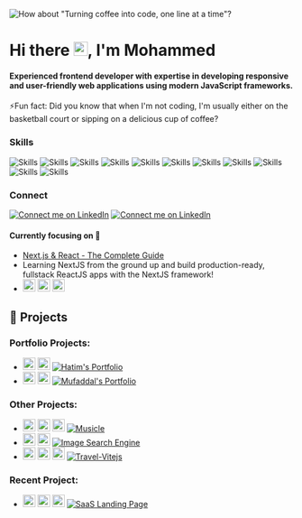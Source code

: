 ![How about "Turning coffee into code, one line at a time"?](https://res.cloudinary.com/dis7zaqcb/image/upload/v1747581980/linkedin-banner_2_wqdp7u.png)
# Hi there <img src="https://media.giphy.com/media/hvRJCLFzcasrR4ia7z/giphy.gif" width="25px"/>, I'm Mohammed
<!-- [<img src='https://cdn.jsdelivr.net/npm/simple-icons@3.0.1/icons/gmail.svg' alt='linkedin' height='40'>](https://www.linkedin.com/in/https://www.linkedin.com/in/mohammed-segval-466069162//)   -->
#### Experienced frontend developer with expertise in developing responsive and user-friendly web applications using modern JavaScript frameworks.

⚡Fun fact: Did you know that when I'm not coding, I'm usually either on the basketball court or sipping on a delicious cup of coffee? 

### Skills
<!-- [![My Skills](https://skillicons.dev/icons?i=react,js,ts,html,css,redux,next)](https://skillicons.dev) -->

![Skills](https://img.shields.io/badge/-React-%2361DAFB?style=for-the-badge&logo=react&logoColor=black)
![Skills](https://img.shields.io/badge/-javascript-%23F7DF1E?style=for-the-badge&logo=javascript&logoColor=black)
![Skills](https://img.shields.io/badge/-typescript-%233178C6?style=for-the-badge&logo=typescript&logoColor=black)
![Skills](https://img.shields.io/badge/-redux-%23764ABC?style=for-the-badge&logo=redux&logoColor=black)
![Skills](https://img.shields.io/badge/-NEXT-%23000000?style=for-the-badge&logo=Next.js&logoColor=white)
![Skills](https://img.shields.io/badge/-HTML-%23E34F26?style=for-the-badge&logo=HTML5&logoColor=black)
![Skills](https://img.shields.io/badge/-CSS-%231572B6?style=for-the-badge&logo=CSS3&logoColor=black)
![Skills](https://img.shields.io/badge/-Bootstrap-%237952B3?style=for-the-badge&logo=bootstrap&logoColor=black)
![Skills](https://img.shields.io/badge/-Tailwind%20Css-%2306B6D4?style=for-the-badge&logo=tailwindcss&logoColor=black)
![Skills](https://img.shields.io/badge/-Material-%23007FFF?style=for-the-badge&logo=mui&logoColor=black)
![Skills](https://img.shields.io/badge/-Vite-%23646CFF?style=for-the-badge&logo=vite&logoColor=white)

### Connect
[![Connect me on LinkedIn](https://img.shields.io/badge/-LinkedIn-%230A66C2?style=for-the-badge&logo=linkedin&logoColor=white&logoWidth=40&logoHeight=100)](https://www.linkedin.com/in/mohammed-segval-466069162/)
[![Connect me on LinkedIn](https://img.shields.io/badge/-GMAIL-%23EA4335?style=for-the-badge&logo=gmail&logoColor=white&logoWidth=40&logoHeight=100)](mailto:mohammedsegval53@gmail.com)

 #### Currently focusing on 🔭
 - [Next.js & React - The Complete Guide](https://www.udemy.com/course/nextjs-react-the-complete-guide/)
 - Learning NextJS from the ground up and build production-ready, fullstack ReactJS apps with the NextJS framework!
 - <img height="22" width="22" src="https://cdn.simpleicons.org/nextdotjs/000000/white" /> <img height="22" width="22" src="https://cdn.simpleicons.org/tailwindcss/06B6D4/white" /> <img height="22" width="22" src="https://cdn.simpleicons.org/typescript/3178C6/white" />


## 🚀 Projects

### Portfolio Projects:
- <img height="22" width="22" src="https://cdn.simpleicons.org/react/%2361DAFB" /> <img height="22" width="22" src="https://cdn.simpleicons.org/bootstrap/%237952B3" /> [![Hatim's Portfolio](https://img.shields.io/badge/Hatim's%20Portfolio-Click%20me!-lightgrey?style=flat-square)](https://hatim-namakwala.netlify.app/)
- <img height="22" width="22" src="https://cdn.simpleicons.org/nextdotjs/%23000000" /> <img height="22" width="22" src="https://cdn.simpleicons.org/tailwindcss/%2306B6D4" /> [![Mufaddal's Portfolio](https://img.shields.io/badge/Mufaddal's%20Portfolio-Click%20me!-lightgrey?style=flat-square)](https://mufaddal-materwala.vercel.app/)

### Other Projects:
- <img height="22" width="22" src="https://cdn.simpleicons.org/react/%2361DAFB" /> <img height="22" width="22" src="https://cdn.simpleicons.org/tailwindcss/%2306B6D4" /> <img height="22" width="22" src="https://cdn.simpleicons.org/redux/%23764ABC" /> [![Musicle](https://img.shields.io/badge/Musicle-Click%20me!-lightgrey?style=flat-square)](https://musicle-app.netlify.app/)
- <img height="22" width="22" src="https://cdn.simpleicons.org/react/%2361DAFB" /> <img height="22" width="22" src="https://cdn.simpleicons.org/css3/%231572B6" /> [![Image Search Engine](https://img.shields.io/badge/Image%20Search%20Engine-Click%20me!-lightgrey?style=flat-square)](https://image-search-engine-by-mh.netlify.app/)
- <img height="22" width="22" src="https://cdn.simpleicons.org/vite/%23646CFF" /> <img height="22" width="22" src="https://cdn.simpleicons.org/react/%2361DAFB" /> <img height="22" width="22" src="https://cdn.simpleicons.org/tailwindcss/%2306B6D4" /> [![Travel-Vitejs](https://img.shields.io/badge/Travel%20Website-Vite%20JS-lightgrey?style=flat-square)](https://travel-vitejs.vercel.app/)

### Recent Project:
- <img height="22" width="22" src="https://cdn.simpleicons.org/nextdotjs/%23000000" /> <img height="22" width="22" src="https://cdn.simpleicons.org/tailwindcss/%2306B6D4" /> <img height="22" width="22" src="https://cdn.simpleicons.org/typescript/%233178C6" /> [![SaaS Landing Page](https://img.shields.io/badge/SaaS%20Landing%20Page-Click%20me!-lightgrey?style=flat-square)](https://saas-landing-ui.vercel.app/)

<!-- ### Stats
![GitHub streak stats](https://streak-stats.demolab.com/?user=mhsegval) -->
